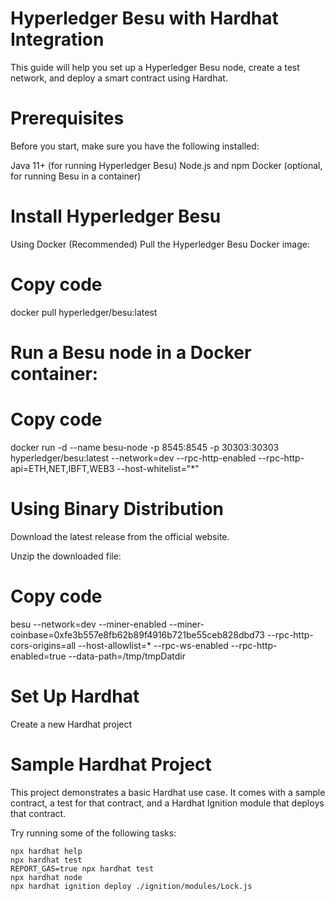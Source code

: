 # Hyperledger Besu with Hardhat Integration
This guide will help you set up a Hyperledger Besu node, create a test network, and deploy a smart contract using Hardhat.

# Prerequisites
Before you start, make sure you have the following installed:

Java 11+ (for running Hyperledger Besu)
Node.js and npm
Docker (optional, for running Besu in a container)

# Install Hyperledger Besu
Using Docker (Recommended)
Pull the Hyperledger Besu Docker image:

# Copy code
docker pull hyperledger/besu:latest

# Run a Besu node in a Docker container:

# Copy code
docker run -d --name besu-node -p 8545:8545 -p 30303:30303 hyperledger/besu:latest --network=dev --rpc-http-enabled --rpc-http-api=ETH,NET,IBFT,WEB3 --host-whitelist="*"

# Using Binary Distribution
Download the latest release from the official website.

Unzip the downloaded file:

# Copy code

besu --network=dev --miner-enabled --miner-coinbase=0xfe3b557e8fb62b89f4916b721be55ceb828dbd73 --rpc-http-cors-origins=all --host-allowlist=* --rpc-ws-enabled --rpc-http-enabled=true --data-path=/tmp/tmpDatdir

# Set Up Hardhat
Create a new Hardhat project

# Sample Hardhat Project

This project demonstrates a basic Hardhat use case. It comes with a sample contract, a test for that contract, and a Hardhat Ignition module that deploys that contract.

Try running some of the following tasks:

```shell
npx hardhat help
npx hardhat test
REPORT_GAS=true npx hardhat test
npx hardhat node
npx hardhat ignition deploy ./ignition/modules/Lock.js

